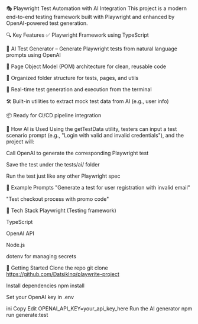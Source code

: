 🎭 Playwright Test Automation with AI Integration
This project is a modern end-to-end testing framework built with Playwright and enhanced by OpenAI-powered test generation.

🔍 Key Features
✅ Playwright Framework using TypeScript

🧠 AI Test Generator – Generate Playwright tests from natural language prompts using OpenAI

📁 Page Object Model (POM) architecture for clean, reusable code

📂 Organized folder structure for tests, pages, and utils

🧪 Real-time test generation and execution from the terminal

🛠️ Built-in utilities to extract mock test data from AI (e.g., user info)

📦 Ready for CI/CD pipeline integration

🤖 How AI is Used
Using the getTestData utility, testers can input a test scenario prompt (e.g., "Login with valid and invalid credentials"), and the project will:

Call OpenAI to generate the corresponding Playwright test

Save the test under the tests/ai/ folder

Run the test just like any other Playwright spec

📌 Example Prompts
"Generate a test for user registration with invalid email"

"Test checkout process with promo code"

🧱 Tech Stack
Playwright (Testing framework)

TypeScript

OpenAI API

Node.js

dotenv for managing secrets

🚀 Getting Started
Clone the repo
git clone https://github.com/Datsiklnq/playwrite-project

Install dependencies
npm install

Set your OpenAI key in .env

ini
Copy
Edit
OPENAI_API_KEY=your_api_key_here
Run the AI generator
npm run generate:test

